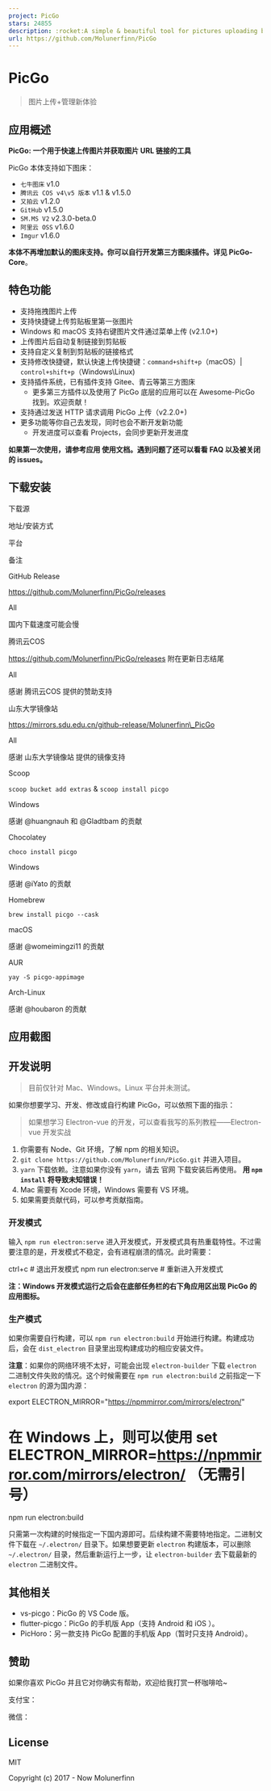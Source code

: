 ```yaml
---
project: PicGo
stars: 24855
description: :rocket:A simple & beautiful tool for pictures uploading built by vue-cli-electron-builder
url: https://github.com/Molunerfinn/PicGo
---
```


PicGo
=====

> 图片上传+管理新体验

应用概述
----

**PicGo: 一个用于快速上传图片并获取图片 URL 链接的工具**

PicGo 本体支持如下图床：

-   `七牛图床` v1.0
-   `腾讯云 COS v4\v5 版本` v1.1 & v1.5.0
-   `又拍云` v1.2.0
-   `GitHub` v1.5.0
-   `SM.MS V2` v2.3.0-beta.0
-   `阿里云 OSS` v1.6.0
-   `Imgur` v1.6.0

**本体不再增加默认的图床支持。你可以自行开发第三方图床插件。详见 PicGo-Core**。

特色功能
----

-   支持拖拽图片上传
-   支持快捷键上传剪贴板里第一张图片
-   Windows 和 macOS 支持右键图片文件通过菜单上传 (v2.1.0+)
-   上传图片后自动复制链接到剪贴板
-   支持自定义复制到剪贴板的链接格式
-   支持修改快捷键，默认快速上传快捷键：`command+shift+p`（macOS）| `control+shift+p`（Windows\\Linux)
-   支持插件系统，已有插件支持 Gitee、青云等第三方图床
    -   更多第三方插件以及使用了 PicGo 底层的应用可以在 Awesome-PicGo 找到。欢迎贡献！
-   支持通过发送 HTTP 请求调用 PicGo 上传（v2.2.0+)
-   更多功能等你自己去发现，同时也会不断开发新功能
    -   开发进度可以查看 Projects，会同步更新开发进度

**如果第一次使用，请参考应用 使用文档。遇到问题了还可以看看 FAQ 以及被关闭的 issues。**

下载安装
----

下载源

地址/安装方式

平台

备注

GitHub Release

https://github.com/Molunerfinn/PicGo/releases

All

国内下载速度可能会慢

腾讯云COS

https://github.com/Molunerfinn/PicGo/releases 附在更新日志结尾

All

感谢 腾讯云COS 提供的赞助支持

山东大学镜像站

https://mirrors.sdu.edu.cn/github-release/Molunerfinn\_PicGo

All

感谢 山东大学镜像站 提供的镜像支持

Scoop

`scoop bucket add extras` & `scoop install picgo`

Windows

感谢 @huangnauh 和 @Gladtbam 的贡献

Chocolatey

`choco install picgo`

Windows

感谢 @iYato 的贡献

Homebrew

`brew install picgo --cask`

macOS

感谢 @womeimingzi11 的贡献

AUR

`yay -S picgo-appimage`

Arch-Linux

感谢 @houbaron 的贡献

应用截图
----

开发说明
----

> 目前仅针对 Mac、Windows。Linux 平台并未测试。

如果你想要学习、开发、修改或自行构建 PicGo，可以依照下面的指示：

> 如果想学习 Electron-vue 的开发，可以查看我写的系列教程——Electron-vue 开发实战

1.  你需要有 Node、Git 环境，了解 npm 的相关知识。
2.  `git clone https://github.com/Molunerfinn/PicGo.git` 并进入项目。
3.  `yarn` 下载依赖。注意如果你没有 `yarn`，请去 官网 下载安装后再使用。 **用 `npm install` 将导致未知错误！**
4.  Mac 需要有 Xcode 环境，Windows 需要有 VS 环境。
5.  如果需要贡献代码，可以参考贡献指南。

### 开发模式

输入 `npm run electron:serve` 进入开发模式，开发模式具有热重载特性。不过需要注意的是，开发模式不稳定，会有进程崩溃的情况。此时需要：

ctrl+c # 退出开发模式
npm run electron:serve # 重新进入开发模式

**注：Windows 开发模式运行之后会在底部任务栏的右下角应用区出现 PicGo 的应用图标。**

### 生产模式

如果你需要自行构建，可以 `npm run electron:build` 开始进行构建。构建成功后，会在 `dist_electron` 目录里出现构建成功的相应安装文件。

**注意**：如果你的网络环境不太好，可能会出现 `electron-builder` 下载 `electron` 二进制文件失败的情况。这个时候需要在 `npm run electron:build` 之前指定一下 `electron` 的源为国内源：

export ELECTRON\_MIRROR="https://npmmirror.com/mirrors/electron/"
# 在 Windows 上，则可以使用 set ELECTRON\_MIRROR=https://npmmirror.com/mirrors/electron/ （无需引号）
npm run electron:build

只需第一次构建的时候指定一下国内源即可。后续构建不需要特地指定。二进制文件下载在 `~/.electron/` 目录下。如果想要更新 `electron` 构建版本，可以删除 `~/.electron/` 目录，然后重新运行上一步，让 `electron-builder` 去下载最新的 `electron` 二进制文件。

其他相关
----

-   vs-picgo：PicGo 的 VS Code 版。
-   flutter-picgo：PicGo 的手机版 App（支持 Android 和 iOS ）。
-   PicHoro：另一款支持 PicGo 配置的手机版 App（暂时只支持 Android）。

赞助
--

如果你喜欢 PicGo 并且它对你确实有帮助，欢迎给我打赏一杯咖啡哈~

支付宝：

微信：

License
-------

MIT

Copyright (c) 2017 - Now Molunerfinn
